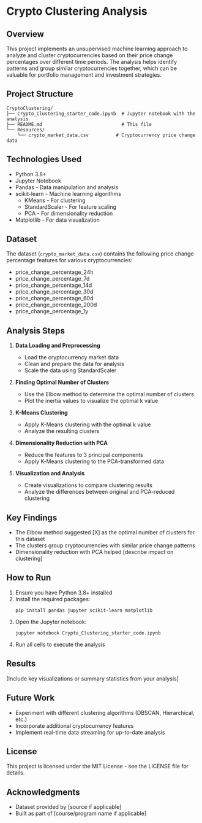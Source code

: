# Crypto Clustering Analysis

## Overview
This project implements an unsupervised machine learning approach to analyze and cluster cryptocurrencies based on their price change percentages over different time periods. The analysis helps identify patterns and group similar cryptocurrencies together, which can be valuable for portfolio management and investment strategies.

## Project Structure
```
CryptoClustering/
├── Crypto_Clustering_starter_code.ipynb  # Jupyter notebook with the analysis
├── README.md                             # This file
└── Resources/
    └── crypto_market_data.csv          # Cryptocurrency price change data
```

## Technologies Used
- Python 3.8+
- Jupyter Notebook
- Pandas - Data manipulation and analysis
- scikit-learn - Machine learning algorithms
  - KMeans - For clustering
  - StandardScaler - For feature scaling
  - PCA - For dimensionality reduction
- Matplotlib - For data visualization

## Dataset
The dataset (`crypto_market_data.csv`) contains the following price change percentage features for various cryptocurrencies:
- price_change_percentage_24h
- price_change_percentage_7d
- price_change_percentage_14d
- price_change_percentage_30d
- price_change_percentage_60d
- price_change_percentage_200d
- price_change_percentage_1y

## Analysis Steps
1. **Data Loading and Preprocessing**
   - Load the cryptocurrency market data
   - Clean and prepare the data for analysis
   - Scale the data using StandardScaler

2. **Finding Optimal Number of Clusters**
   - Use the Elbow method to determine the optimal number of clusters
   - Plot the inertia values to visualize the optimal k value

3. **K-Means Clustering**
   - Apply K-Means clustering with the optimal k value
   - Analyze the resulting clusters

4. **Dimensionality Reduction with PCA**
   - Reduce the features to 3 principal components
   - Apply K-Means clustering to the PCA-transformed data

5. **Visualization and Analysis**
   - Create visualizations to compare clustering results
   - Analyze the differences between original and PCA-reduced clustering

## Key Findings
- The Elbow method suggested [X] as the optimal number of clusters for this dataset
- The clusters group cryptocurrencies with similar price change patterns
- Dimensionality reduction with PCA helped [describe impact on clustering]

## How to Run
1. Ensure you have Python 3.8+ installed
2. Install the required packages:
   ```
   pip install pandas jupyter scikit-learn matplotlib
   ```
3. Open the Jupyter notebook:
   ```
   jupyter notebook Crypto_Clustering_starter_code.ipynb
   ```
4. Run all cells to execute the analysis

## Results
[Include key visualizations or summary statistics from your analysis]

## Future Work
- Experiment with different clustering algorithms (DBSCAN, Hierarchical, etc.)
- Incorporate additional cryptocurrency features
- Implement real-time data streaming for up-to-date analysis

## License
This project is licensed under the MIT License - see the LICENSE file for details.

## Acknowledgments
- Dataset provided by [source if applicable]
- Built as part of [course/program name if applicable]